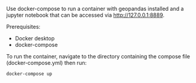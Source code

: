 Use docker-compose to run a container with geopandas installed and a jupyter notebook that can be accessed via http://127.0.0.1:8889. 

Prerequisites: 
- Docker desktop
- docker-compose

To run the container, navigate to the directory containing the compose file (docker-compose.yml) then run: 

`docker-compose up`
